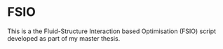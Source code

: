 # FSIO
This is a the Fluid-Structure Interaction based Optimisation (FSIO) script developed as part of my master thesis.
